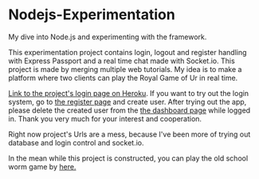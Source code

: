 # Nodejs-Experimentation
My dive into Node.js and experimenting with the framework.

This experimentation project contains login, logout and register handling with Express Passport and a real time chat made with Socket.io.
This project is made by merging multiple web tutorials. My idea is to make a platform where two clients can play the Royal Game of Ur in real time. 

[Link to the project's login page on Heroku](https://ancient-caverns-95141.herokuapp.com/logintuto/users/login "Login"). If you want to try out the login system, go to [the register page](https://ancient-caverns-95141.herokuapp.com/logintuto/users/register "Register") and create user. After trying out the app, please delete the created user from the [the dashboard page](https://ancient-caverns-95141.herokuapp.com/logintuto/users/kissakala/dashboard "Dashboard") while logged in. Thank you very much for your interest and cooperation.

Right now project's Urls are a mess, because I've been more of trying out database and login control and socket.io.

In the mean while this project is constructed, you can play the old school worm game by [here.](https://ancient-caverns-95141.herokuapp.com/wormGame "My Worm Game")
